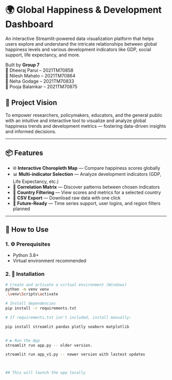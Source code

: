 # 🌍 Global Happiness & Development Dashboard

An interactive Streamlit-powered data visualization platform that helps users explore and understand the intricate relationships between global happiness levels and various development indicators like GDP, social support, life expectancy, and more.

Built by **Group 7**  
👤 Dheeraj Parui – 2021TM70858  
👤 Nilesh Mahato – 2021TM70864  
👤 Neha Godage – 2021TM70833  
👤 Pooja Balamkar – 2021TM70875  

## 🎯 Project Vision

To empower researchers, policymakers, educators, and the general public with an intuitive and interactive tool to visualize and analyze global happiness trends and development metrics — fostering data-driven insights and informed decisions.

---

## 📦 Features

- 🌐 **Interactive Choropleth Map** — Compare happiness scores globally
- 📊 **Multi-indicator Selection** — Analyze development indicators (GDP, Life Expectancy, etc.)
- 🔗 **Correlation Matrix** — Discover patterns between chosen indicators
- 🧮 **Country Filtering** — View scores and metrics for a selected country
- 💾 **CSV Export** — Download raw data with one click
- 🚧 **Future-Ready** — Time series support, user logins, and region filters planned

---

## 🚀 How to Use

### 1. ⚙️ Prerequisites

- Python 3.8+
- Virtual environment recommended

### 2. 💾 Installation

```bash
# Create and activate a virtual environment (Windows)
python -m venv venv
.\venv\Scripts\activate

# Install dependencies
pip install -r requirements.txt

# If requirements.txt isn't included, install manually:

pip install streamlit pandas plotly seaborn matplotlib


# ▶️ Run the App
streamlit run app.py -- older version.

streamlit run app_v1.py -- newer version with lastest updates



## This will launch the app locally
